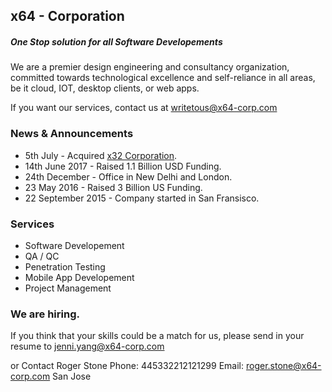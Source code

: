 ## x64 - Corporation
##### One Stop solution for all Software Developements

We are a premier design engineering and consultancy organization, committed towards technological excellence and self-reliance in all areas, be it cloud, IOT, desktop clients, or web apps.

If you want our services, contact us at writetous@x64-corp.com


### News & Announcements

- 5th July - Acquired [x32 Corporation](http://x32corp.org).
- 14th June 2017 - Raised 1.1 Billion USD Funding.
- 24th December - Office in New Delhi and London.
- 23 May 2016 - Raised 3 Billion US Funding.
- 22 September 2015 - Company started in San Fransisco.


### Services

 - Software Developement
 - QA / QC
 - Penetration Testing
 - Mobile App Developement
 - Project Management


### We are hiring.

If you think that your skills could be a match for us, please send in your resume to jenni.yang@x64-corp.com

or Contact
Roger Stone
Phone: 445332212121299
Email: roger.stone@x64-corp.com
San Jose


